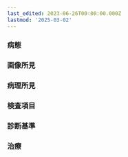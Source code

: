 ```yaml
---
last_edited: 2023-06-26T00:00:00.000Z
lastmod: '2025-03-02'
---
```





  

  

### 病態

  

  

### 画像所見

  

  

### 病理所見

  

  

### 検査項目

  

  

### 診断基準

  

  

### 治療
